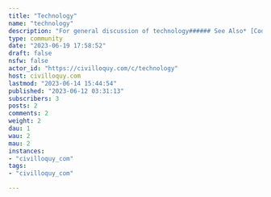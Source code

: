 ```yaml
---
title: "Technology" 
name: "technology"
description: "For general discussion of technology###### See Also* [Codidact Power Users Q&A](https://powerusers.codidact.com/)* [!technology@beehaw.org](https://civilloquy.com/c/technology@beehaw.org)"
type: community
date: "2023-06-19 17:58:52"
draft: false
nsfw: false
actor_id: "https://civilloquy.com/c/technology"
host: civilloquy.com
lastmod: "2023-06-14 15:44:54"
published: "2023-06-12 03:31:13"
subscribers: 3
posts: 2
comments: 2
weight: 2
dau: 1
wau: 2
mau: 2
instances:
- "civilloquy_com"
tags: 
- "civilloquy_com"

---
```

